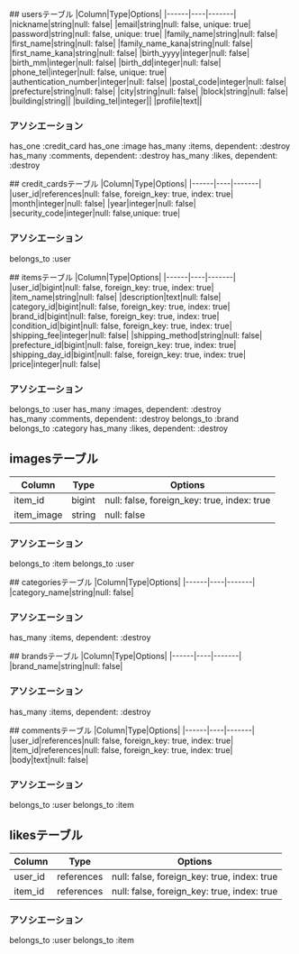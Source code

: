 ## usersテーブル
|Column|Type|Options|
|------|----|-------|
|nickname|string|null: false|
|email|string|null: false, unique: true|
|password|string|null: false, unique: true|
|family_name|string|null: false|
|first_name|string|null: false|
|family_name_kana|string|null: false|
|first_name_kana|string|null: false|
|birth_yyyy|integer|null: false|
|birth_mm|integer|null: false|
|birth_dd|integer|null: false|
|phone_tel|integer|null:  false, unique: true|
|authentication_number|integer|null: false|
|postal_code|integer|null: false|
|prefecture|string|null: false|
|city|string|null: false|
|block|string|null: false|
|building|string||
|building_tel|integer||
|profile|text||

### アソシエーション
has_one :credit_card
has_one :image
has_many :items, dependent: :destroy
has_many :comments, dependent: :destroy
has_many :likes, dependent: :destroy

## credit_cardsテーブル
|Column|Type|Options|
|------|----|-------|
|user_id|references|null: false, foreign_key: true, index: true|
|month|integer|null: false|
|year|integer|null: false|
|security_code|integer|null: false,unique: true|

### アソシエーション
belongs_to :user

## itemsテーブル
|Column|Type|Options|
|------|----|-------|
|user_id|bigint|null: false, foreign_key: true, index: true|
|item_name|string|null: false|
|description|text|null: false|
|category_id|bigint|null: false, foreign_key: true, index: true|
|brand_id|bigint|null: false, foreign_key: true, index: true|
|condition_id|bigint|null: false, foreign_key: true, index: true|
|shipping_fee|integer|null: false|
|shipping_method|string|null: false|
|prefecture_id|bigint|null: false, foreign_key: true, index: true|
|shipping_day_id|bigint|null: false, foreign_key: true, index: true|
|price|integer|null: false|

### アソシエーション
belongs_to :user
has_many :images, dependent: :destroy
has_many :comments, dependent: :destroy
belongs_to :brand
belongs_to :category
has_many :likes, dependent: :destroy

## imagesテーブル
|Column|Type|Options|
|------|----|-------|
|item_id|bigint|null: false, foreign_key: true, index: true|
|item_image|string|null: false|

### アソシエーション
belongs_to :item
belongs_to :user

## categoriesテーブル
|Column|Type|Options|
|------|----|-------|
|category_name|string|null: false|

### アソシエーション

has_many :items, dependent: :destroy

## brandsテーブル
|Column|Type|Options|
|------|----|-------|
|brand_name|string|null: false|

### アソシエーション

has_many :items, dependent: :destroy

## commentsテーブル
|Column|Type|Options|
|------|----|-------|
|user_id|references|null: false, foreign_key: true, index: true|
|item_id|references|null: false, foreign_key: true, index: true|
|body|text|null: false|

### アソシエーション

belongs_to :user
belongs_to :item

## likesテーブル
|Column|Type|Options|
|------|----|-------|
|user_id|references|null: false, foreign_key: true, index: true|
|item_id|references|null: false, foreign_key: true, index: true|

### アソシエーション

belongs_to :user
belongs_to :item
